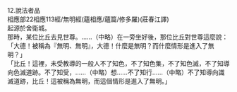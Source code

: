 12.說法者品  
相應部22相應113經/無明經(蘊相應/蘊篇/修多羅)(莊春江譯)  
起源於舍衛城。  
那時，某位比丘去見世尊。……（中略）在一旁坐好後，那位比丘對世尊這麼說：  
「大德！被稱為『無明、無明』，大德！什麼是無明？而什麼情形是進入了無明？」  
「比丘！這裡，未受教導的一般人不了知色，不了知色集，不了知色滅，不了知導向色滅道跡。不了知受，……（中略）想……不了知行……（中略）不了知導向識滅道跡，比丘！這被稱為無明，而這個情形是進入了無明。」  
  
  
